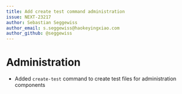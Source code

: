 ```yaml
---
title: Add create test command administration
issue: NEXT-23217
author: Sebastian Seggewiss
author_email: s.seggewiss@haokeyingxiao.com
author_github: @seggewiss
---
```

# Administration
* Added `create-test` command to create test files for administration components
